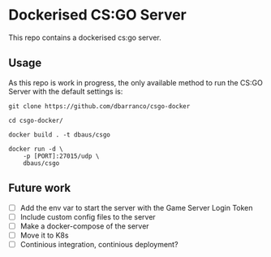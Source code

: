 # Dockerised CS:GO Server

This repo contains a dockerised cs:go server.

## Usage

As this repo is work in progress, the only available method to run the CS:GO Server with the default settings is:


```
git clone https://github.com/dbarranco/csgo-docker

cd csgo-docker/

docker build . -t dbaus/csgo

docker run -d \
    -p [PORT]:27015/udp \
    dbaus/csgo
```

## Future work

- [ ] Add the env var to start the server with the Game Server Login Token
- [ ] Include custom config files to the server
- [ ] Make a docker-compose of the server
- [ ] Move it to K8s
- [ ] Continious integration, continious deployment?
